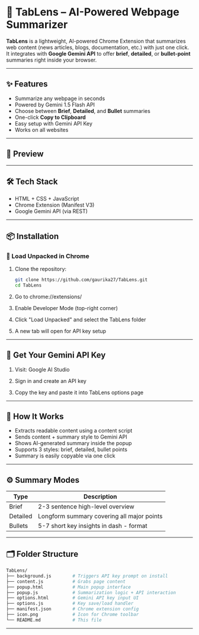 # 📑 TabLens – AI-Powered Webpage Summarizer 

**TabLens** is a lightweight, AI-powered Chrome Extension that summarizes web content (news articles, blogs, documentation, etc.) with just one click. It integrates with **Google Gemini API** to offer **brief**, **detailed**, or **bullet-point** summaries right inside your browser.

---

## ✨ Features

-  Summarize any webpage in seconds
-  Powered by Gemini 1.5 Flash API
-  Choose between **Brief**, **Detailed**, and **Bullet** summaries
-  One-click **Copy to Clipboard**
-  Easy setup with Gemini API Key
-  Works on all websites

---

## 📸 Preview


---

## 🛠️ Tech Stack

- HTML + CSS + JavaScript
- Chrome Extension (Manifest V3)
- Google Gemini API (via REST)

---

## 📦 Installation

### 🔧 Load Unpacked in Chrome

1. Clone the repository:
   ```bash
   git clone https://github.com/gaurika27/TabLens.git
   cd TabLens
   ```
2. Go to chrome://extensions/

3. Enable Developer Mode (top-right corner)

4. Click "Load Unpacked" and select the TabLens folder

5. A new tab will open for API key setup

---

## 🔑 Get Your Gemini API Key
1. Visit: Google AI Studio

2. Sign in and create an API key

3. Copy the key and paste it into TabLens options page

---

## 🧠 How It Works
  - Extracts readable content using a content script
  - Sends content + summary style to Gemini API
  - Shows AI-generated summary inside the popup
  - Supports 3 styles: brief, detailed, bullet points
  - Summary is easily copyable via one click

---

## ⚙️ Summary Modes
|Type |	Description|
|------|-----------|
Brief	| 2-3 sentence high-level overview
Detailed |	Longform summary covering all major points
Bullets	| 5-7 short key insights in dash - format

---

## 🗂️ Folder Structure
```graphql
TabLens/
├── background.js        # Triggers API key prompt on install
├── content.js           # Grabs page content
├── popup.html           # Main popup interface
├── popup.js             # Summarization logic + API interaction
├── options.html         # Gemini API key input UI
├── options.js           # Key save/load handler
├── manifest.json        # Chrome extension config
├── icon.png             # Icon for Chrome toolbar
└── README.md            # This file
```

---
